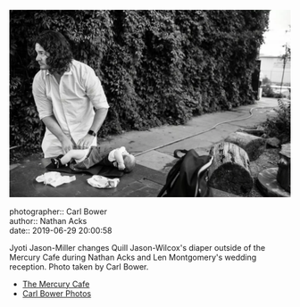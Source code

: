 ![Jyoti Jason-Miller changes Quill Jason-Wilcox's diaper](assets/2019-06-29-set-3-the-reception-74.webp)

photographer:: Carl Bower  
author:: Nathan Acks  
date:: 2019-06-29 20:00:58

Jyoti Jason-Miller changes Quill Jason-Wilcox's diaper outside of the Mercury Cafe during Nathan Acks and Len Montgomery's wedding reception. Photo taken by Carl Bower.

* [The Mercury Cafe](http://mercurycafe.com)
* [Carl Bower Photos](https://carlbowerphotos.com)
